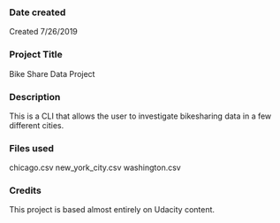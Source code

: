 ### Date created
Created 7/26/2019

### Project Title
Bike Share Data Project

### Description
This is a CLI that allows the user to investigate bikesharing data in a 
few different cities.

### Files used
chicago.csv
new_york_city.csv
washington.csv

### Credits
This project is based almost entirely on Udacity content.

